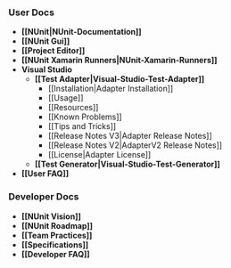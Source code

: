 ### User Docs

* **[[NUnit|NUnit-Documentation]]**
* **[[NUnit Gui]]**
* **[[Project Editor]]**
* **[[NUnit Xamarin Runners|NUnit-Xamarin-Runners]]**
* **Visual Studio**
  * **[[Test Adapter|Visual-Studio-Test-Adapter]]**
    * [[Installation|Adapter Installation]]
    * [[Usage]]
    * [[Resources]]
    * [[Known Problems]]
    * [[Tips and Tricks]]
    * [[Release Notes V3|Adapter Release Notes]]
    * [[Release Notes V2|AdapterV2 Release Notes]]
    * [[License|Adapter License]]
  * **[[Test Generator|Visual-Studio-Test-Generator]]**
* **[[User FAQ]]**

### Developer Docs

* **[[NUnit Vision]]**
* **[[NUnit Roadmap]]**
* **[[Team Practices]]**
* **[[Specifications]]**
* **[[Developer FAQ]]**

